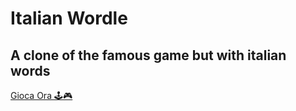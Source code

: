 # Italian Wordle
## A clone of the famous game but with italian words

[Gioca Ora 🕹🎮](https://italianwordleclone.netlify.app/)
